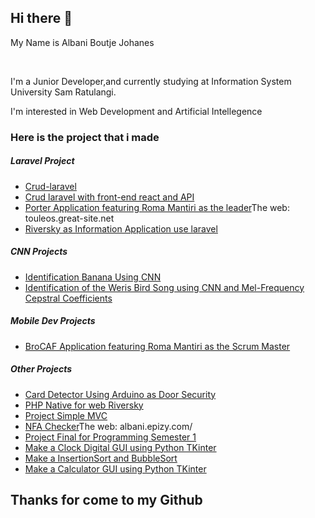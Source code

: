 <h2>Hi there 👋</h2>

<p>My Name is Albani Boutje Johanes</p>
<br>
<p>I'm a Junior Developer,and currently studying at Information System University Sam Ratulangi.  </p>
<p>I'm interested in Web Development and Artificial Intellegence</p>

<h3>Here is the project that i made</h3>
<h5>Laravel Project</h5>
<ul>
  <li><a href="https://github.com/albanijohanes/crud-laravel">Crud-laravel</a></li>
  <li><a href="https://github.com/albanijohanes/laravel-react-api-crud">Crud laravel with front-end react and API</a></li>
  <li><a href="https://github.com/albanijohanes/project_gemastik">Porter Application featuring Roma Mantiri as the leader</a><span>The web: touleos.great-site.net</span></li>
  <li><a href="https://github.com/albanijohanes/riversky-laravel">Riversky as Information Application use laravel</a></li>
</ul>
<h5>CNN Projects</h5>
<ul>
  <li><a href="https://github.com/albanijohanes/Identification-Banana">Identification Banana Using CNN</a></li>
  <li><a href="https://github.com/romanouke/Identifikasi-Suara-Burung-Weris">Identification of the Weris Bird Song using CNN and Mel-Frequency Cepstral Coefficients</a></li>
</ul>
<h5>Mobile Dev Projects</h5>
<ul>
  <li><a href="https://github.com/romanouke/BroCAF-Apps">BroCAF Application featuring Roma Mantiri as the Scrum Master</a></li>
</ul>
<h5>Other Projects</h5>
<ul>
  <li><a href="https://github.com/albanijohanes/Arduino-Card-Detector">Card Detector Using Arduino as Door Security</a></li>
  <li><a href="https://github.com/albanijohanes/Riversky">PHP Native for web Riversky</a></li>
  <li><a href="https://github.com/albanijohanes/MVC_Sederhana">Project Simple MVC</a></li>
  <li><a href="https://github.com/albanijohanes/ProjectAutomataNFA">NFA Checker</a><span>The web: albani.epizy.com/</span></li>
  <li><a href="https://github.com/albanijohanes/UAS-Programming">Project Final for Programming Semester 1</a></li>
  <li><a href="https://github.com/albanijohanes/Clock-Digital-Tkinter">Make a Clock Digital GUI using Python TKinter</a></li>
  <li><a href="https://github.com/albanijohanes/Sorting-Python">Make a InsertionSort and BubbleSort</a></li>
  <li><a href="https://github.com/albanijohanes/Calculator-Python-Tkinter">Make a Calculator GUI using Python TKinter</a></li>
</ul>

<h2>Thanks for come to my Github</h2>


